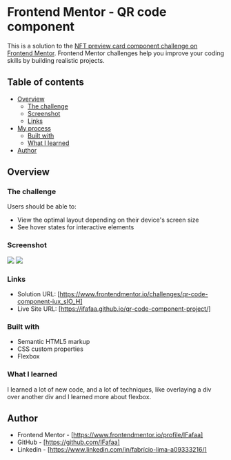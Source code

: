 # Frontend Mentor - QR code component

This is a solution to the [NFT preview card component challenge on Frontend Mentor](https://www.frontendmentor.io/challenges/qr-code-component-iux_sIO_H). Frontend Mentor challenges help you improve your coding skills by building realistic projects. 

## Table of contents

- [Overview](#overview)
  - [The challenge](#the-challenge)
  - [Screenshot](#screenshot)
  - [Links](#links)
- [My process](#my-process)
  - [Built with](#built-with)
  - [What I learned](#what-i-learned)
- [Author](#author)

## Overview

### The challenge

Users should be able to:

- View the optimal layout depending on their device's screen size
- See hover states for interactive elements

### Screenshot

![](./)
![](./)


### Links

- Solution URL: [https://www.frontendmentor.io/challenges/qr-code-component-iux_sIO_H]
- Live Site URL: [https://ifafaa.github.io/qr-code-component-project/]


### Built with

- Semantic HTML5 markup
- CSS custom properties
- Flexbox


### What I learned

I learned a lot of new code, and a lot of techniques, like overlaying a div over another div and I learned more about flexbox.


## Author

- Frontend Mentor - [https://www.frontendmentor.io/profile/IFafaa]
- GitHub - [https://github.com/IFafaa]
- Linkedin - [https://www.linkedin.com/in/fabrício-lima-a09333216/]
